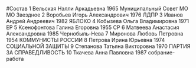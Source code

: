 #Состав
1 Вельская Нэлли Аркадьевна 1965 Муниципальный Совет МО МО Звездное
2 Воробьев Игорь Александрович 1976 ЛДПР
3 Иванов Андрей Андреевич 1982 ЯБЛОКО
4 Кобызева Ольга Владимировна 1971 ЕР
5 Ксенофонтова Галина Егоровна 1955 СР
6 Матвеева Анастасия Александровна 1985 Чернобыль-Нева
7 Миронова Любовь Петровна 1954 КОММУНИСТЫ РОССИИ
8 Петрова Ирина Юрьевна 1974 СОЦИАЛЬНОЙ ЗАЩИТЫ
9 Степанова Татьяна Викторовна 1970 ПАРТИЯ ЗА СПРАВЕДЛИВОСТЬ
10 Ткачева Анна Павловна 1987 собрание-работа
